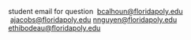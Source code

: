 


student email for question
 [bcalhoun@floridapoly.edu](mailto:bcalhoun@floridapoly.edu "mailto:bcalhoun@floridapoly.edu")
 [ajacobs@floridapoly.edu](mailto:ajacobs@floridapoly.edu "mailto:ajacobs@floridapoly.edu")
nnguyen@floridapoly.edu
[ethibodeau@floridapoly.edu](mailto:ethibodeau@floridapoly.edu "mailto:ethibodeau@floridapoly.edu")
